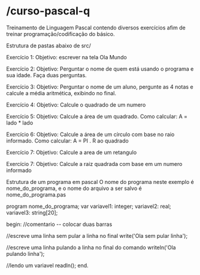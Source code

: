 # /curso-pascal-q
Treinamento de Linguagem Pascal contendo diversos exercícios afim de treinar programação/codificação do básico.

Estrutura de pastas
abaixo de src/

Exercício 1: 
Objetivo: escrever na tela Ola Mundo

Exercício 2: 
Objetivo: Perguntar o nome de quem está usando o programa e sua idade. Faça duas perguntas.

Exercício 3: 
Objetivo: Perguntar o nome de um aluno, pergunte as 4 notas e calcule a média aritmética, exibindo no final.

Exercício 4: 
Objetivo: Calcule o quadrado de um numero

Exercício 5: 
Objetivo: Calcule a área de um quadrado.
Como calcular: A = lado * lado

Exercício 6: 
Objetivo: Calcule a área de um círculo com base no raio informado. 
Como calcular: A = PI . R ao quadrado

Exercício 7: 
Objetivo: Calcule a area de um retangulo

Exercício 7: 
Objetivo: Calcule a raiz quadrada com base em um numero informado

Estrutura de um programa em pascal
O nome do programa neste exemplo é nome_do_programa, e o nome do arquivo a ser salvo é nome_do_programa.pas

program nome_do_programa;
var
  variavel1: integer;
  variavel2: real;
  variavel3: string[20];

begin:
  //comentario -- colocar duas barras

  //escreve uma linha sem pular a linha no final
  write('Ola sem pular linha');

  //escreve uma linha pulando a linha no final do comando
  writeln('Ola pulando linha');

  //lendo um variavel
  readln();
end.
